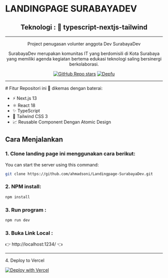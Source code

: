 
# LANDINGPAGE SURABAYADEV
<div align="center">
  <h2> Teknologi : 🔋 typescript-nextjs-tailwind</h2>
  <hr>
  <p>Project penugasan volunter anggota Dev SurabayaDev</p>
  <p>SurabayaDev merupakan komunitas IT yang berdomisili di Kota Surabaya yang memiliki agenda kegiatan bertema edukasi teknologi saling bersinergi berkolaborasi.</p>

[![GitHub Repo stars](https://img.shields.io/github/stars/ahmadsoni/Landingpage-SurabayaDev)](https://github.com/ahmadsoni/Landingpage-SurabayaDev)
[![Depfu](https://badges.depfu.com/badges/fc6e730632ab9dacaf7df478a08684a7/overview.svg)](https://depfu.com/ahmadsoni/Landingpage-SurabayaDev?project_id=30160)
</div>

<hr>
# Fitur
Repositori ini 🔋 dikemas dengan baterai:

- ⚡️ Next.js 13
- ⚛️ React 18
- ✨ TypeScript
- 💨 Tailwind CSS 3 
- 📈 Reusable Component Dengan Atomic Design

## Cara Menjalankan

### 1. Clone landing page ini menggunakan cara berikut:
You can start the server using this command:

```bash
git clone https://github.com/ahmadsoni/Landingpage-SurabayaDev.git
```
### 2. NPM install:
```bash
npm install
```
### 3. Run program :
```bash
npm run dev
```
### 3. Buka Link Local :
👉 http://localhost:1234/ 👈 

<hr>
4. Deploy to Vercel

   [![Deploy with Vercel](https://vercel.com/button)](https://vercel.com/new/git/external?repository-url=https%3A%2F%2Fgithub.com%2Ftheodorusclarence%2Fts-nextjs-tailwind-starter)